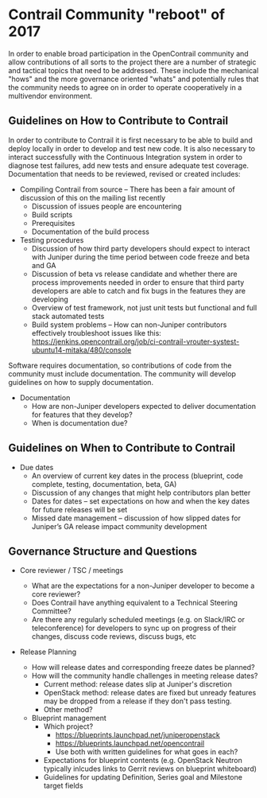 # Contrail Community "reboot" of 2017
In order to enable broad participation in the OpenContrail community and allow
contributions of all sorts to the project there are a number of strategic and
tactical topics that need to be addressed. These include the mechanical "hows"
and the more governance oriented "whats" and potentially rules that the
community needs to agree on in order to operate cooperatively in a multivendor
environment.

## Guidelines on How to Contribute to Contrail
In order to contribute to Contrail it is first necessary to be able to build
and deploy locally in order to develop and test new code. It is also
necessary to interact successfully with the Continuous Integration system in
order to diagnose test failures, add new tests and ensure adequate test
coverage. Documentation that needs to be reviewed, revised or created includes:

* Compiling Contrail from source – There has been a fair amount of discussion
  of this on the mailing list recently 
    * Discussion of issues people are encountering
    * Build scripts
    * Prerequisites
    * Documentation of the build process
* Testing procedures 
    * Discussion of how third party developers should expect to interact with
      Juniper during the time period between code freeze and beta and GA
    * Discussion of beta vs release candidate and whether there are process
      improvements needed in order to ensure that third party developers are
      able to catch and fix bugs in the features they are developing
    * Overview of test framework, not just unit tests but functional and full
      stack automated tests
    * Build system problems – How can non-Juniper contributors effectively
      troubleshoot issues like this:
      https://jenkins.opencontrail.org/job/ci-contrail-vrouter-systest-ubuntu14-mitaka/480/console

Software requires documentation, so contributions of code from the community
must include documentation. The community will develop guidelines on how to
supply documentation.

* Documentation 
    * How are non-Juniper developers expected to deliver documentation for
      features that they develop?
    * When is documentation due?

## Guidelines on When to Contribute to Contrail
* Due dates 
    * An overview of current key dates in the process (blueprint, code
      complete, testing, documentation, beta, GA)
    * Discussion of any changes that might help contributors plan better
    * Dates for dates – set expectations on how and when the key dates for
      future releases will be set
    * Missed date management – discussion of how slipped dates for Juniper’s GA
      release impact community development

## Governance Structure and Questions
* Core reviewer / TSC / meetings 
    * What are the expectations for a non-Juniper developer to become a core
      reviewer?
    * Does Contrail have anything equivalent to a Technical Steering Committee?
    * Are there any regularly scheduled meetings (e.g. on Slack/IRC or
      teleconference) for developers to sync up on progress of their changes,
      discuss code reviews, discuss bugs, etc

* Release Planning
    * How will release dates and corresponding freeze dates be planned?
    * How will the community handle challenges in meeting release dates?
        * Current method: release dates slip at Juniper's discretion
        * OpenStack method: release dates are fixed but unready features
          may be dropped from a release if they don't pass testing.
        * Other method?
    * Blueprint management
        * Which project?
            * https://blueprints.launchpad.net/juniperopenstack
            * https://blueprints.launchpad.net/opencontrail
            * Use both with written guidelines for what goes in each?
        * Expectations for blueprint contents (e.g. OpenStack Neutron typically
          inlcudes links to Gerrit reviews on blueprint whiteboard)
        * Guidelines for updating Definition, Series goal and Milestone target
          fields
